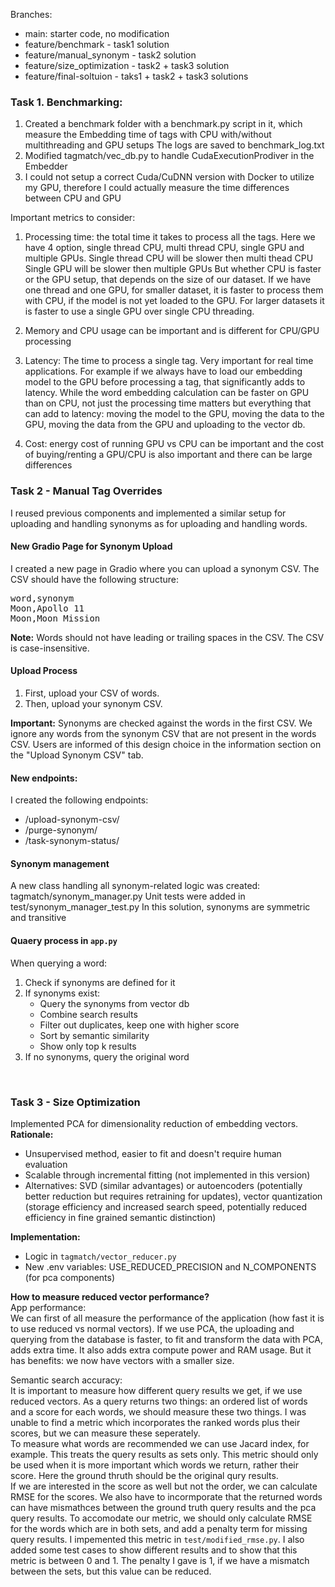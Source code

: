 Branches: 
- main: starter code, no modification
- feature/benchmark - task1 solution
- feature/manual_synonym - task2 solution
- feature/size_optimization - task2 + task3 solution
- feature/final-soltuion - taks1 + task2 + task3 solutions


### Task 1. Benchmarking:

1. Created a benchmark folder with a benchmark.py script in it, which measure the Embedding time of tags with CPU with/without multithreading and GPU setups
    The logs are saved to benchmark_log.txt
2. Modified tagmatch/vec_db.py to handle CudaExecutionProdiver in the Embedder
3. I could not setup a correct Cuda/CuDNN version with Docker to utilize my GPU, therefore I could actually measure the time differences between CPU and GPU

Important metrics to consider:
1. Processing time: the total time it takes to process all the tags.
    Here we have 4 option, single thread CPU, multi thread CPU, single GPU and multiple GPUs. 
    Single thread CPU will be slower then multi thead CPU
    Single GPU will be slower then multiple GPUs
    But whether CPU is faster or the GPU setup, that depends on the size of our dataset. If we have one thread and one GPU, for smaller dataset, it is faster to process them with CPU, if the model is not yet loaded to the GPU. For larger datasets it is faster to use a single GPU over single CPU threading.

2. Memory and CPU usage can be important and is different for CPU/GPU processing

3. Latency: The time to process a single tag. Very important for real time applications. For example if we always have to load our embedding model to the GPU before processing a tag, that significantly adds to latency. While the word embedding calculation can be faster on GPU than on CPU, not just the processing time matters but everything that can add to latency: moving the model to the GPU, moving the data to the GPU, moving the data from the GPU and uploading to the vector db.

4. Cost: energy cost of running GPU vs CPU can be important and the cost of buying/renting a GPU/CPU is also important and there can be large differences

### Task 2 - Manual Tag Overrides
I reused previous components and implemented a similar setup for uploading and handling synonyms as for uploading and handling words.
#### New Gradio Page for Synonym Upload
I created a new page in Gradio where you can upload a synonym CSV. The CSV should have the following structure: <br />
<pre>word,synonym
Moon,Apollo 11
Moon,Moon Mission</pre>
**Note:** Words should not have leading or trailing spaces in the CSV. The CSV is case-insensitive. 

#### Upload Process
1. First, upload your CSV of words.
2. Then, upload your synonym CSV.

**Important:** Synonyms are checked against the words in the first CSV. We ignore any words from the synonym CSV that are not present in the words CSV. Users are informed of this design choice in the information section on the "Upload Synonym CSV" tab.

#### New endpoints:
I created the following endpoints:
- /upload-synonym-csv/
- /purge-synonym/
- /task-synonym-status/

#### Synonym management
A new class handling all synonym-related logic was created: tagmatch/synonym_manager.py
Unit tests were added in test/synonym_manager_test.py
In this solution, synonyms are symmetric and transitive

#### Quaery process in `app.py`
When querying a word:
1. Check if synonyms are defined for it
2. If synonyms exist:
    - Query the synonyms from vector db
    - Combine search results
    - Filter out duplicates, keep one with higher score
    - Sort by semantic similarity
    - Show only top k results
3. If no synonyms, query the original word

<br />

### Task 3 - Size Optimization
Implemented PCA for dimensionality reduction of embedding vectors.  
**Rationale:**
- Unsupervised method, easier to fit and doesn't require human evaluation
- Scalable through incremental fitting (not implemented in this version)
- Alternatives: SVD (similar advantages) or autoencoders (potentially better reduction but requires retraining for updates), vector quantization (storage efficiency and increased search speed, potentially reduced efficiency in fine grained semantic distinction)

**Implementation:**
- Logic in `tagmatch/vector_reducer.py`
- New .env variables: USE_REDUCED_PRECISION and N_COMPONENTS (for pca components)

**How to measure reduced vector performance?**  
App performance:  
We can first of all measure the performance of the application (how fast it is to use reduced vs normal vectors). If we use PCA, the uploading and querying from the database is faster, to fit and transform the data with PCA, adds extra time. It also adds extra compute power and RAM usage. But it has benefits: we now have vectors with a smaller size.

Semantic search accuracy:  
It is important to measure how different query results we get, if we use reduced vectors. As a query returns two things: an ordered list of words and a score for each words, we should measure these two things. I was unable to find a metric which incorporates the ranked words plus their scores, but we can measure these seperately.  
To measure what words are recommended we can use Jacard index, for example. This treats the query results as sets only. This metric should only be used when it is more important which words we return, rather their score. Here the ground thruth should be the original qury results.  
If we are interested in the score as well but not the order, we can calculate RMSE for the scores. We also have to incormporate that the returned words can have mismathces between the ground truth query results and the pca query results. To accomodate our metric, we should only calculate RMSE for the words which are in both sets, and add a penalty term for missing query results. I impemented this metric in `test/modified_rmse.py`. I also added some test cases to show different results and to show that this metric is between 0 and 1. The penalty I gave is 1, if we have a mismatch between the sets, but this value can be reduced.

